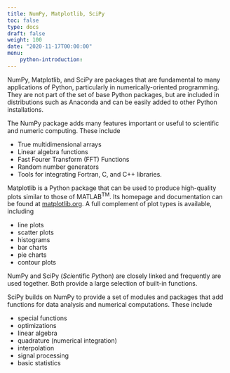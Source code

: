 ```yaml
---
title: NumPy, Matplotlib, SciPy
toc: false
type: docs
draft: false
weight: 100
date: "2020-11-17T00:00:00"
menu:
    python-introduction:
---
```


NumPy, Matplotlib, and SciPy are packages that are fundamental to many applications of Python, particularly in numerically-oriented programming.  They are not part of the set of base Python packages, but are included in distributions such as Anaconda and can be easily added to other Python installations.  

The NumPy package adds many features important or useful to scientific and numeric computing.  These include

* True multidimensional arrays
* Linear algebra functions
* Fast Fourer Transform (FFT) Functions
* Random number generators
* Tools for integrating Fortran, C, and C++ libraries.

Matplotlib is a Python package that can be used to produce high-quality plots similar to those of MATLAB<sup>TM</sup>.  Its homepage and documentation can be found at [matplotlib.org](https://matplotlib.org).  A full complement of plot types is available, including

* line plots
* scatter plots
* histograms
* bar charts
* pie charts
* contour plots

NumPy and SciPy (*Sci*entific *Py*thon) are closely linked and frequently are used together.  Both provide a large selection of built-in functions.

SciPy builds on NumPy to provide a set of modules and packages that add functions for data analysis and numerical computations.  These include

* special functions
* optimizations
* linear algebra
* quadrature (numerical integration)
* interpolation
* signal processing
* basic statistics

